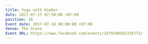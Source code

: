 ```yaml
---
title: Yoga with Kimber
date: 2017-07-17 07:50:00 +07:00
position: 16
Event date: 2017-07-18 00:00:00 +07:00
Venue: The Grove
Event URL: https://www.facebook.com/events/1879290562336773/
---
```


